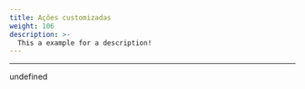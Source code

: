 ```yaml
---
title: Ações customizadas
weight: 106
description: >-
  This a example for a description!
---
```


---

undefined
